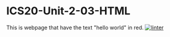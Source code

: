 # ICS20-Unit-2-03-HTML
This is webpage that have the text "hello world" in red.
 [![linter](https://github.com/peterrahme/ICS20-Unit-2-03-HTML/workflows/linter/badge.svg)](https://github.com/marketplace/actions/super-linter)  
 
